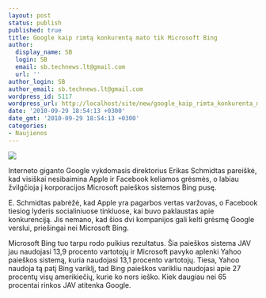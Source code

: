 ```yaml
---
layout: post
status: publish
published: true
title: Google kaip rimtą konkurentą mato tik Microsoft Bing
author:
  display_name: SB
  login: SB
  email: sb.technews.lt@gmail.com
  url: ''
author_login: SB
author_email: sb.technews.lt@gmail.com
wordpress_id: 5117
wordpress_url: http://localhost/site/new/google_kaip_rimta_konkurenta_mato_tik_microsoft_bing/
date: '2010-09-29 18:54:13 +0300'
date_gmt: '2010-09-29 18:54:13 +0300'
categories:
- Naujienos
---
```

<div class="imgright"><img src="http://t0.gstatic.com/images?q=tbn:0fRUVhJFMw6l6M:http://news.microsoft.ca/resized-image.ashx/__size/500x400/__key/CommunityServer.Components.PostAttachments/00.00.00.08.70/bingLogo_5F00_lg.jpg"  /></div>
<p>Interneto giganto Google vykdomasis direktorius Erikas Schmidtas pareiškė, kad visiškai nesibaimina Apple ir Facebook keliamos grėsmės, o labiau žvilgčioja į korporacijos Microsoft paieškos sistemos Bing pusę.</p>
<p>E. Schmidtas pabrėžė, kad Apple yra pagarbos vertas varžovas, o Facebook tiesiog lyderis socialiniuose tinkluose, kai buvo paklaustas apie konkurenciją. Jis nemano, kad šios dvi kompanijos gali kelti grėsmę Google verslui, priešingai nei Microsoft Bing.</p>
<p>Microsoft Bing tuo tarpu rodo puikius rezultatus. Šia paieškos sistema JAV jau naudojasi 13,9 procento vartotojų ir Microsoft pavyko aplenki Yahoo paieškos sistemą, kuria naudojasi 13,1 procento vartotojų. Tiesa, Yahoo naudoja tą patį Bing variklį, tad Bing paieškos varikliu naudojasi apie 27 procentų visų amerikiečių, kurie ko nors ieško. Kiek daugiau nei 65 procentai rinkos JAV atitenka Google.<br /></p>
